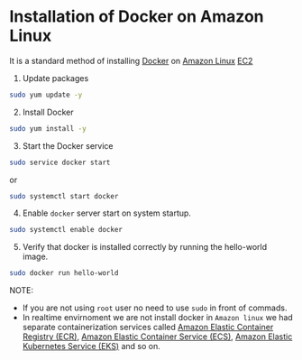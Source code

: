 # Installation of Docker on Amazon Linux

It is a standard method of installing [Docker](https://www.docker.com/) on [Amazon Linux](https://aws.amazon.com/amazon-linux-ami/) [EC2](https://aws.amazon.com/ec2/)

1. Update packages
~~~sh
sudo yum update -y
~~~
2. Install Docker
~~~sh
sudo yum install -y
~~~
3. Start the Docker service
~~~sh
sudo service docker start
~~~
or
~~~sh
sudo systemctl start docker
~~~
4. Enable `docker` server start on system startup.
~~~sh
sudo systemctl enable docker
~~~
5. Verify that docker is installed correctly by running the hello-world image.
~~~sh
sudo docker run hello-world
~~~

NOTE:
* If you are not using `root` user no need to use `sudo` in front of commads.
* In realtime envirnoment we are not install docker in `Amazon linux` we had separate containerization services called [Amazon Elastic Container Registry (ECR)](https://aws.amazon.com/ecr/?c=cn&sec=srv), [Amazon Elastic Container Service (ECS)](https://aws.amazon.com/ecs/?c=cn&sec=srv&whats-new-cards.sort-by=item.additionalFields.postDateTime&whats-new-cards.sort-order=desc&ecs-blogs.sort-by=item.additionalFields.createdDate&ecs-blogs.sort-order=desc), [Amazon Elastic Kubernetes Service (EKS)](https://aws.amazon.com/eks/?c=cn&sec=srv&whats-new-cards.sort-by=item.additionalFields.postDateTime&whats-new-cards.sort-order=desc&eks-blogs.sort-by=item.additionalFields.createdDate&eks-blogs.sort-order=desc) and so on.
